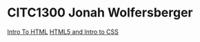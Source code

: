 # CITC1300 Jonah Wolfersberger

<a href="intro_to_html/index.html" target="_blank">Intro To HTML</a>
<a href="HTML5_intro_to_css/index.html" target="_blank">HTML5 and Intro to CSS</a>